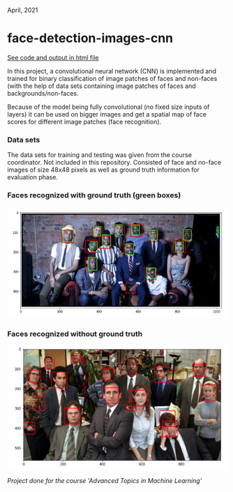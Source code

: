 April, 2021

# face-detection-images-cnn

[See code and output in html file](https://htmlpreview.github.io/?https://github.com/shamalle/face-detection-images/blob/f0058326d323d7ca18125f1d95a75457603769be/face-detection-images.html)

In this project, a convolutional neural network (CNN) is implemented and trained for binary classification of image patches of faces and non-faces (with the help of data sets containing image patches of faces and backgrounds/non-faces.

Because of the model being fully convolutional (no fixed size inputs of layers) it can be used on bigger images and get a spatial map of face scores for different image patches (face recognition).

### Data sets

The data sets for training and testing was given from the course coordinator. Not included in this repository. Consisted of face and no-face images of size 48x48 pixels as well as ground truth information for evaluation phase.


### Faces recognized with ground truth (green boxes)

![](images/face_recognition_with_groundtruth.png )

### Faces recognized without ground truth

![](images/face_recognition_without_groundtruth.png )

_Project done for the course 'Advanced Topics in Machine Learning'_